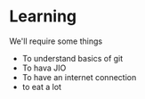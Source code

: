 # Learning
We'll require some things
- To understand basics of git
- To hava JIO
- To have an internet connection
- to eat a lot

